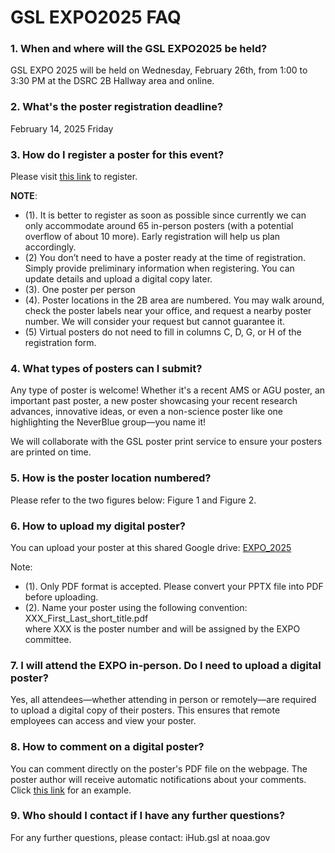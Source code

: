 # GSL EXPO2025 FAQ
### 1. When and where will the GSL EXPO2025 be held?
GSL EXPO 2025 will be held on Wednesday, February 26th, from 1:00 to 3:30 PM at the DSRC 2B Hallway area and online.

### 2. What's the poster registration deadline?
February 14, 2025 Friday

### 3. How do I register a poster for this event?
Please visit [this link](https://docs.google.com/spreadsheets/d/1l51Ay6th4UKMZnvnDxR_UuI_77eiaFY4H1-9bizaOZY) to register.

**NOTE**:
- (1). It is better to register as soon as possible since currently we can only accommodate around 65 in-person posters (with a potential overflow of about 10 more). Early registration will help us plan accordingly.
- (2) You don’t need to have a poster ready at the time of registration. Simply provide preliminary information when registering. You can update details and upload a digital copy later.
- (3). One poster per person
- (4). Poster locations in the 2B area are numbered. You may walk around, check the poster labels near your office, and request a nearby poster number. We will consider your request but cannot guarantee it.
- (5) Virtual posters do not need to fill in columns C, D, G, or H of the registration form.


### 4. What types of posters can I submit?

Any type of poster is welcome! Whether it's a recent AMS or AGU poster, an important past poster, a new poster showcasing your recent research advances, innovative ideas, or even a non-science poster like one highlighting the NeverBlue group—you name it!

We will collaborate with the GSL poster print service to ensure your posters are printed on time.

### 5. How is the poster location numbered?
Please refer to the two figures below: Figure 1 and Figure 2.

### 6. How to upload my digital poster?
You can upload your poster at this shared Google drive: [EXPO_2025](https://drive.google.com/drive/u/5/folders/1gKJDNSQh_-9q0qw_iCNA28-R-DhMzImq)
 
Note: 
- (1). Only PDF format is accepted. Please convert your PPTX file into PDF before uploading.
- (2). Name your poster using the following convention:   
        XXX_First_Last_short_title.pdf   
where XXX is the poster number and will be assigned by the EXPO committee.

### 7. I will attend the EXPO in-person. Do I need to upload a digital poster?
Yes, all attendees—whether attending in person or remotely—are required to upload a digital copy of their posters. This ensures that remote employees can access and view your poster.

### 8. How to comment on a digital poster?
You can comment directly on the poster's PDF file on the webpage. The poster author will receive automatic notifications about your comments. Click [this link](https://drive.google.com/file/d/1lpzmjV7QmNINx_f0A8OBvSQ-TsXo_gVt/view?usp=drive_link) for an example.

### 9. Who should I contact if I have any further questions?
For any further questions, please contact: iHub.gsl at noaa.gov
